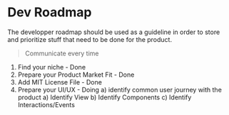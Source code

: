 Dev Roadmap
==================
The developper roadmap should be used as a guideline in order to store and prioritize stuff that need to be done for the product.

> Communicate every time

1) Find your niche - Done
2) Prepare your Product Market Fit - Done
3) Add MIT License File - Done
4) Prepare your UI/UX - Doing
    a) identify common user journey with the product
    a) Identify View
    b) Identify Components
    c) Identify Interactions/Events

